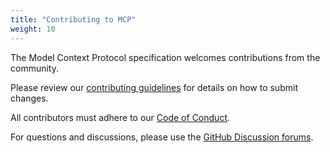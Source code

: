 ```yaml
---
title: "Contributing to MCP"
weight: 10
---
```


The Model Context Protocol specification welcomes contributions from the community.

Please review our [contributing guidelines](https://github.com/modelcontextprotocol/specification/blob/main/CONTRIBUTING.md) for details on how to submit changes.

All contributors must adhere to our [Code of Conduct](https://github.com/modelcontextprotocol/specification/blob/main/CODE_OF_CONDUCT.md).

For questions and discussions, please use the [GitHub Discussion forums](https://github.com/modelcontextprotocol/specification/discussions).
